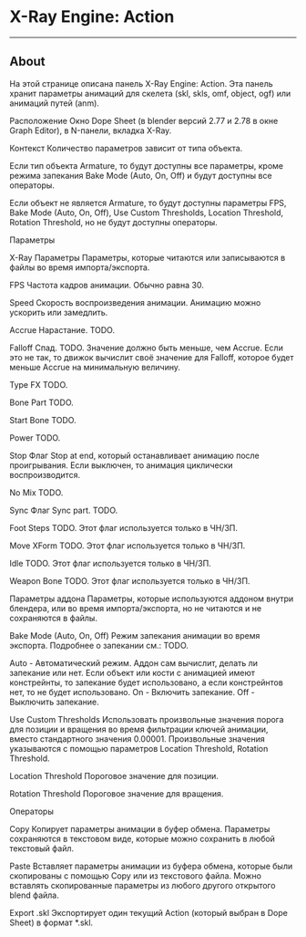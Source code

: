 # X-Ray Engine: Action

___

## About

На этой странице описана панель X-Ray Engine: Action. Эта панель хранит параметры анимаций для скелета (skl, skls, omf, object, ogf) или анимаций путей (anm).

Расположение
Окно Dope Sheet (в blender версий 2.77 и 2.78 в окне Graph Editor), в N-панели, вкладка X-Ray.

Контекст
Количество параметров зависит от типа объекта.

Если тип объекта Armature, то будут доступны все параметры, кроме режима запекания Bake Mode (Auto, On, Off) и будут доступны все операторы.

Если объект не является Armature, то будут доступны параметры FPS, Bake Mode (Auto, On, Off), Use Custom Thresholds, Location Threshold, Rotation Threshold, но не будут доступны операторы.

Параметры

X-Ray Параметры
Параметры, которые читаются или записываются в файлы во время импорта/экспорта.

FPS
Частота кадров анимации. Обычно равна 30.

Speed
Скорость воспроизведения анимации. Анимацию можно ускорить или замедлить.

Accrue
Нарастание. TODO.

Falloff
Спад. TODO. Значение должно быть меньше, чем Accrue. Если это не так, то движок вычислит своё значение для Falloff, которое будет меньше Accrue на минимальную величину.

Type FX
TODO.

Bone Part
TODO.

Start Bone
TODO.

Power
TODO.

Stop
Флаг Stop at end, который останавливает анимацию после проигрывания. Если выключен, то анимация циклически воспроизводится.

No Mix
TODO.

Sync
Флаг Sync part. TODO.

Foot Steps
TODO. Этот флаг используется только в ЧН/ЗП.

Move XForm
TODO. Этот флаг используется только в ЧН/ЗП.

Idle
TODO. Этот флаг используется только в ЧН/ЗП.

Weapon Bone
TODO. Этот флаг используется только в ЧН/ЗП.

Параметры аддона
Параметры, которые используются аддоном внутри блендера, или во время импорта/экспорта, но не читаются и не сохраняются в файлы.

Bake Mode (Auto, On, Off)
Режим запекания анимации во время экспорта. Подробнее о запекании см.: TODO.

Auto - Автоматический режим. Аддон сам вычислит, делать ли запекание или нет. Если объект или кости с анимацией имеют констрейнты, то запекание будет использовано, а если констрейнтов нет, то не будет использовано.
On - Включить запекание.
Off - Выключить запекание.

Use Custom Thresholds
Использовать произвольные значения порога для позиции и вращения во время фильтрации ключей анимации, вместо стандартного значения 0.00001. Произвольные значения указываются с помощью параметров Location Threshold, Rotation Threshold.

Location Threshold
Пороговое значение для позиции.

Rotation Threshold
Пороговое значение для вращения.

Операторы

Copy
Копирует параметры анимации в буфер обмена. Параметры сохраняются в текстовом виде, которые можно сохранить в любой текстовый файл.

Paste
Вставляет параметры анимации из буфера обмена, которые были скопированы с помощью Copy или из текстового файла. Можно вставлять скопированные параметры из любого другого открытого blend файла.

Export .skl
Экспортирует один текущий Action (который выбран в Dope Sheet) в формат *.skl.
